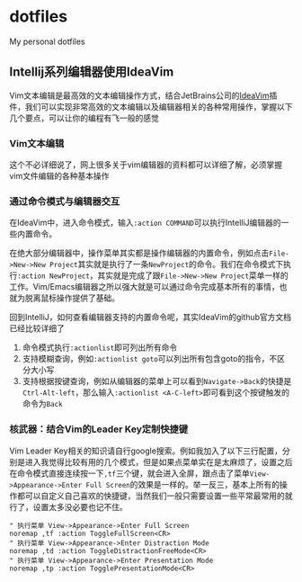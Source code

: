 # dotfiles
My personal dotfiles

## Intellij系列编辑器使用IdeaVim
Vim文本编辑是最高效的文本编辑操作方式，结合JetBrains公司的[IdeaVim](https://github.com/JetBrains/ideavim)插件，我们可以实现非常高效的文本编辑以及编辑器相关的各种常用操作，掌握以下几个要点，可以让你的编程有飞一般的感觉

### Vim文本编辑
这个不必详细说了，网上很多关于vim编辑器的资料都可以详细了解，必须掌握vim文件编辑的各种基本操作

### 通过命令模式与编辑器交互
在IdeaVim中，进入命令模式，输入`:action COMMAND`可以执行IntelliJ编辑器的一些内置命令。

在绝大部分编辑器中，操作菜单其实都是操作编辑器的内置命令，例如点击`File->New->New Project`其实就是执行了一条`NewProject`的命令。我们在命令模式下执行`:action NewProject`，其实就是完成了跟`File->New->New Project`菜单一样的工作。Vim/Emacs编辑器之所以强大就是可以通过命令完成基本所有的事情，也就为脱离鼠标操作提供了基础。

回到IntelliJ，如何查看编辑器支持的内置命令呢，其实IdeaVim的github官方文档已经比较详细了
1. 命令模式执行`:actionlist`即可列出所有命令
2. 支持模糊查询，例如`:actionlist goto`可以列出所有包含goto的指令，不区分大小写
3. 支持根据按键查询，例如从编辑器的菜单上可以看到`Navigate->Back`的快捷是`Ctrl-Alt-left`，那么输入`:actionlist <A-C-left>`即可看到这个按键触发的命令为`Back`

### 核武器：结合Vim的Leader Key定制快捷键
Vim Leader Key相关的知识请自行google搜索。例如我加入了以下三行配置，分别是进入我觉得比较有用的几个模式，但是如果点菜单实在是太麻烦了，设置之后在命令模式直接连续按一下`,tf`三个键，就会进入全屏，跟点击了菜单`View->Appearance->Enter Full Screen`的效果是一样的。举一反三，基本上所有的操作都可以自定义自己喜欢的快捷键，当然我们一般只需要设置一些平常最常用的就行了，设置太多没必要也记不住。
```
" 执行菜单 View->Appearance->Enter Full Screen
noremap ,tf :action ToggleFullScreen<CR>
" 执行菜单 View->Appearance->Enter Distraction Mode
noremap ,td :action ToggleDistractionFreeMode<CR>
" 执行菜单 View->Appearance->Enter Presentation Mode
noremap ,tp :action TogglePresentationMode<CR>
```

